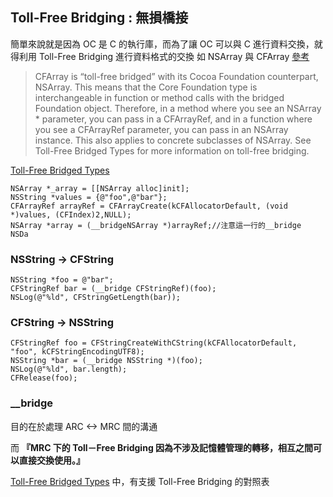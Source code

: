 ## Toll-Free Bridging : 無損橋接

簡單來說就是因為 OC 是 C 的執行庫，而為了讓 OC 可以與 C 進行資料交換，就得利用 Toll-Free Bridging 進行資料格式的交換
如 NSArray 與 CFArray [參考](https://developer.apple.com/library/ios/documentation/CoreFoundation/Reference/CFArrayRef/index.html#//apple_ref/c/tdef/CFArrayRef)

> CFArray is “toll-free bridged” with its Cocoa Foundation counterpart, NSArray. This means that the Core Foundation type is interchangeable in function or method calls with the bridged Foundation object. Therefore, in a method where you see an NSArray * parameter, you can pass in a CFArrayRef, and in a function where you see a CFArrayRef parameter, you can pass in an NSArray instance. This also applies to concrete subclasses of NSArray. See Toll-Free Bridged Types for more information on toll-free bridging.

[Toll-Free Bridged Types](https://developer.apple.com/library/ios/documentation/CoreFoundation/Conceptual/CFDesignConcepts/Articles/tollFreeBridgedTypes.html#//apple_ref/doc/uid/TP40010677)


```
NSArray *_array = [[NSArray alloc]init]; 
NSString *values = {@"foo",@"bar"}; 
CFArrayRef arrayRef = CFArrayCreate(kCFAllocatorDefault, (void *)values, (CFIndex)2,NULL); 
NSArray *array = (__bridgeNSArray *)arrayRef;//注意這一行的__bridge 
NSDa
```

### NSString -> CFString
```
NSString *foo = @"bar"; 
CFStringRef bar = (__bridge CFStringRef)(foo); 
NSLog(@"%ld", CFStringGetLength(bar));
```

### CFString -> NSString
```
CFStringRef foo = CFStringCreateWithCString(kCFAllocatorDefault, "foo", kCFStringEncodingUTF8); 
NSString *bar = (__bridge NSString *)(foo);
NSLog(@"%ld", bar.length); 
CFRelease(foo);
```

### __bridge
目的在於處理 ARC <-> MRC 間的溝通

而 **『MRC 下的 Toll－Free Bridging 因為不涉及記憶體管理的轉移，相互之間可以直接交換使用。』**

[Toll-Free Bridged Types](https://developer.apple.com/library/ios/documentation/CoreFoundation/Conceptual/CFDesignConcepts/Articles/tollFreeBridgedTypes.html#//apple_ref/doc/uid/TP40010677) 
中，有支援 Toll-Free Bridging 的對照表
